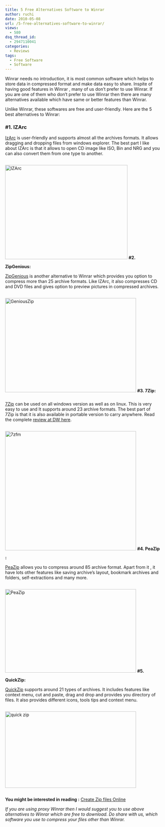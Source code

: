 ```yaml
---
title: 5 Free Alternatives Software to Winrar
author: ruchi
date: 2010-05-08
url: /5-free-alternatives-software-to-winrar/
views:
  - 580
dsq_thread_id:
  - 2947110041
categories:
  - Reviews
tags:
  - Free Software
  - Software
---
```

Winrar needs no introduction, it is most common software which helps to store data in compressed format and make data easy to share. Inspite of having good features in Winrar , many of us don’t prefer to use Winrar. If you are one of them who don’t prefer to use Winrar then there are many alternatives available which have same or better features than Winrar.

Unlike Winrar, these softwares are free and user-friendly. Here are the 5 best alternatives to Winrar:

### **#1. IZArc**

<a href="http://www.izarc.org/" onclick="_gaq.push(['_trackEvent', 'outbound-article', 'http://www.izarc.org/', 'IzArc']);" >IzArc</a> is user-friendly and supports almost all the archives formats. It allows dragging and dropping files from windows explorer. The best part I like about IZArc is that it allows to open CD image like ISO, Bin and NRG and you can also convert them from one type to another.

<img class="wp-image-52817" style="float: none;margin: 15px auto;border: 0px" src="http://cdn.devilsworkshop.org/files/2010/04/IZArc.png" border="0" alt="IZArc" width="397" height="306" /> **#2. ZipGenious:**

<a href="http://www.zipgenius.it/" onclick="_gaq.push(['_trackEvent', 'outbound-article', 'http://www.zipgenius.it/', 'ZipGenious']);" >ZipGenious</a> is another alternative to Winrar which provides you option to compress more than 25 archive formats. Like IZArc, it also compresses CD and DVD files and gives option to preview pictures in compressed archives.

<img style="float: none;margin: 15px auto;border: 0px" src="http://cdn.devilsworkshop.org/files/2010/04/GeniousZip.jpg" border="0" alt="GeniousZip" width="425" height="306" /> **#3. 7Zip:**

<a href="http://www.7-zip.org/" onclick="_gaq.push(['_trackEvent', 'outbound-article', 'http://www.7-zip.org/', '7Zip']);" >7Zip</a> can be used on all windows version as well as on linux. This is very easy to use and It supports around 23 archive formats. The best part of 7Zip is that it is also available in portable version to carry anywhere. Read the complete [review at DW here][1].

<img style="float: none;margin: 15px auto;border: 0px" src="http://cdn.devilsworkshop.org/files/2010/04/7zfm.png" border="0" alt="7zfm" width="425" height="387" /> **#4. PeaZip :**

<a href="http://sourceforge.net/projects/peazip/" onclick="_gaq.push(['_trackEvent', 'outbound-article', 'http://sourceforge.net/projects/peazip/', 'PeaZip']);" >PeaZip</a> allows you to compress around 85 archive format. Apart from it , it have lots other features like saving archive’s layout, bookmark archives and folders, self-extractions and many more.

<img style="float: none;margin: 15px auto;border: 0px" src="http://cdn.devilsworkshop.org/files/2010/04/PeaZip.jpg" border="0" alt="PeaZip" width="425" height="271" /> **#5. QuickZip:**

<a href="http://download.cnet.com/Quick-Zip/3000-2250_4-10065678.html" onclick="_gaq.push(['_trackEvent', 'outbound-article', 'http://download.cnet.com/Quick-Zip/3000-2250_4-10065678.html', 'QuickZip']);" >QuickZip</a> supports around 21 types of archives. It includes features like context menu, cut and paste, drag and drop and provides you directory of files. It also provides different icons, tools tips and context menu.

<img style="float: none;margin: 15px auto;border: 0px" src="http://cdn.devilsworkshop.org/files/2010/04/quickzip.jpg" border="0" alt="quick zip" width="425" height="248" />

**You might be interested in reading :** [Create Zip files Online][2]

*If you are using proxy Winrar then I would suggest you to use above alternatives to Winrar which are free to download. Do share with us, which software you use to compress your files other than Winrar.*

 [1]: http://devilsworkshop.org/7zip-free-alternative-for-winzip-and-winrar/ "review at DW here"
 [2]: http://devilsworkshop.org/create-zip-files-online-without-any-software/ "Create Zip files Online"
